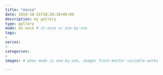 ```yaml
---
title: "movie"
date: 2019-10-31T10:20:16+09:00
description: my gallery
type: gallery
mode: at-once # at-once or one-by-one
tags:
-
series:
-
categories:
-
images: # when mode is one-by-one, images front-matter variable works

---
```


